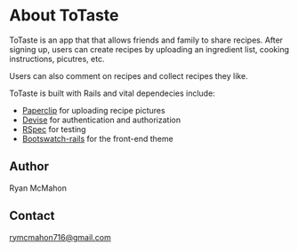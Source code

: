 # About ToTaste

ToTaste is an app that that allows friends and family to share recipes. After signing up, users can create recipes by uploading an ingredient list, cooking instructions, picutres, etc.

Users can also comment on recipes and collect recipes they like.

ToTaste is built with Rails and vital dependecies include: 
* [Paperclip](https://github.com/thoughtbot/paperclip) for uploading recipe pictures
* [Devise](https://github.com/plataformatec/devise) for authentication and authorization
* [RSpec](https://github.com/rspec/rspec) for testing
* [Bootswatch-rails](https://github.com/maxim/bootswatch-rails) for the front-end theme

## Author

Ryan McMahon

## Contact

rymcmahon716@gmail.com
